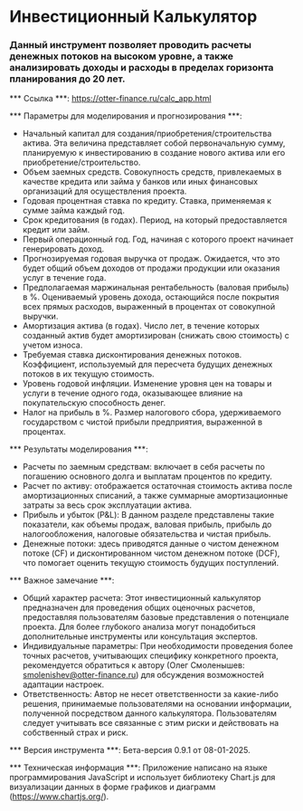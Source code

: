 # Инвестиционный Калькулятор

### Данный инструмент позволяет проводить расчеты денежных потоков на высоком уровне, а также анализировать доходы и расходы в пределах горизонта планирования до 20 лет.

*** Ссылка ***:
https://otter-finance.ru/calc_app.html

*** Параметры для моделирования и прогнозирования ***:
*	Начальный капитал для создания/приобретения/строительства актива. Эта величина представляет собой первоначальную сумму, планируемую к инвестированию в создание нового актива или его приобретение/строительство.
*	Объем заемных средств. Совокупность средств, привлекаемых в качестве кредита или займа у банков или иных финансовых организаций для осуществления проекта.
*	Годовая процентная ставка по кредиту. Ставка, применяемая к сумме займа каждый год.
*	Срок кредитования (в годах). Период, на который предоставляется кредит или займ.
*	Первый операционный год. Год, начиная с которого проект начинает генерировать доход.
*	Прогнозируемая годовая выручка от продаж. Ожидается, что это будет общий объем доходов от продажи продукции или оказания услуг в течение года.
*	Предполагаемая маржинальная рентабельность (валовая прибыль) в %. Оцениваемый уровень дохода, остающийся после покрытия всех прямых расходов, выраженный в процентах от совокупной выручки.
*	Амортизация актива (в годах). Число лет, в течение которых созданный актив будет амортизирован (снижать свою стоимость) с учетом износа.
*	Требуемая ставка дисконтирования денежных потоков. Коэффициент, используемый для пересчета будущих денежных потоков в их текущую стоимость.
*	Уровень годовой инфляции. Изменение уровня цен на товары и услуги в течение одного года, оказывающее влияние на покупательскую способность денег.
*	Налог на прибыль в %. Размер налогового сбора, удерживаемого государством с чистой прибыли предприятия, выраженной в процентах.

*** Результаты моделирования ***:
*	Расчеты по заемным средствам: включает в себя расчеты по погашению основного долга и выплатам процентов по кредиту.
*	Расчет по активу: отображается остаточная стоимость актива после амортизационных списаний, а также суммарные амортизационные затраты за весь срок эксплуатации актива.
*	Прибыль и убыток (P&L): В данном разделе представлены такие показатели, как объемы продаж, валовая прибыль, прибыль до налогообложения, налоговые обязательства и чистая прибыль.
*	Денежные потоки: здесь приводятся данные о чистом денежном потоке (CF) и дисконтированном чистом денежном потоке (DCF), что помогает оценить текущую стоимость будущих поступлений.

*** Важное замечание ***:
*	Общий характер расчета: Этот инвестиционный калькулятор предназначен для проведения общих оценочных расчетов, предоставляя пользователям базовые представления о потенциале проекта. Для более глубокого анализа могут понадобиться дополнительные инструменты или консультация экспертов.
*	Индивидуальные параметры: При необходимости проведения более точных расчетов, учитывающих специфику конкретного проекта, рекомендуется обратиться к автору (Олег Смоленышев: smolenishev@otter-finance.ru) для обсуждения возможностей адаптации настроек.
*	Ответственность: Автор не несет ответственности за какие-либо решения, принимаемые пользователями на основании информации, полученной посредством данного калькулятора. Пользователям следует учитывать все связанные с этим риски и действовать на собственный страх и риск.

*** Версия инструмента ***:
Бета-версия 0.9.1 от 08-01-2025.

*** Техническая информация ***:
Приложение написано на языке программирования JavaScript и использует библиотеку Chart.js для визуализации данных в форме графиков и диаграмм (https://www.chartjs.org/).

